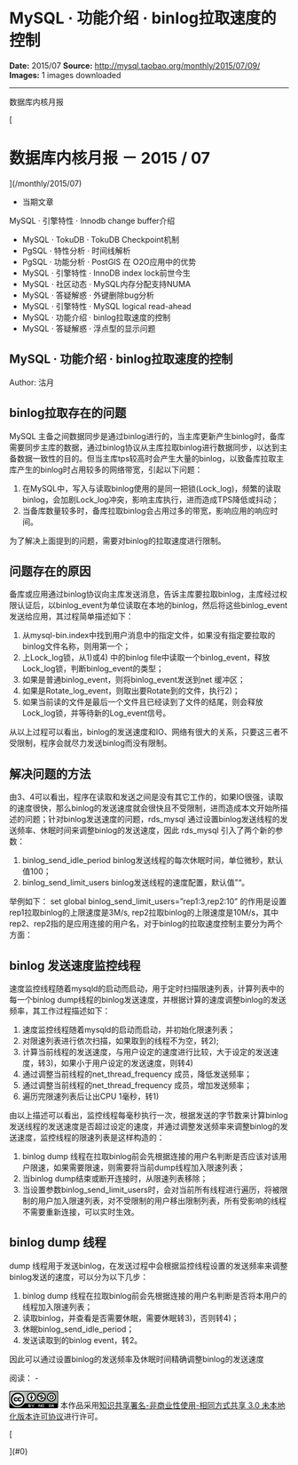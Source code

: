 # MySQL · 功能介绍 · binlog拉取速度的控制

**Date:** 2015/07
**Source:** http://mysql.taobao.org/monthly/2015/07/09/
**Images:** 1 images downloaded

---

数据库内核月报

 [
 # 数据库内核月报 － 2015 / 07
 ](/monthly/2015/07)

 * 当期文章

 MySQL · 引擎特性 · Innodb change buffer介绍
* MySQL · TokuDB · TokuDB Checkpoint机制
* PgSQL · 特性分析 · 时间线解析
* PgSQL · 功能分析 · PostGIS 在 O2O应用中的优势
* MySQL · 引擎特性 · InnoDB index lock前世今生
* MySQL · 社区动态 · MySQL内存分配支持NUMA
* MySQL · 答疑解惑 · 外键删除bug分析
* MySQL · 引擎特性 · MySQL logical read-ahead
* MySQL · 功能介绍 · binlog拉取速度的控制
* MySQL · 答疑解惑 · 浮点型的显示问题

 ## MySQL · 功能介绍 · binlog拉取速度的控制 
 Author: 沽月 

 ## binlog拉取存在的问题

MySQL 主备之间数据同步是通过binlog进行的，当主库更新产生binlog时，备库需要同步主库的数据，通过binlog协议从主库拉取binlog进行数据同步，以达到主备数据一致性的目的。但当主库tps较高时会产生大量的binlog，以致备库拉取主库产生的binlog时占用较多的网络带宽，引起以下问题：

1. 在MySQL中，写入与读取binlog使用的是同一把锁(Lock_log)，频繁的读取binlog，会加剧Lock_log冲突，影响主库执行，进而造成TPS降低或抖动；
2. 当备库数量较多时，备库拉取binlog会占用过多的带宽，影响应用的响应时间。

为了解决上面提到的问题，需要对binlog的拉取速度进行限制。

## 问题存在的原因

备库或应用通过binlog协议向主库发送消息，告诉主库要拉取binlog，主库经过权限认证后，以binlog_event为单位读取在本地的binlog，然后将这些binlog_event发送给应用，其过程简单描述如下：

1. 从mysql-bin.index中找到用户消息中的指定文件，如果没有指定要拉取的binlog文件名称，则用第一个；
2. 上Lock_log锁，从1)或4) 中的binlog file中读取一个binlog_event，释放Lock_log锁，判断binlog_event的类型；
3. 如果是普通binlog_event，则将binlog_event发送到net 缓冲区；
4. 如果是Rotate_log_event，则取出要Rotate到的文件，执行2)；
5. 如果当前读的文件是最后一个文件且已经读到了文件的结尾，则会释放Lock_log锁，并等待新的Log_event信号。

从以上过程可以看出，binlog的发送速度和IO、网络有很大的关系，只要这三者不受限制，程序会就尽力发送binlog而没有限制。

## 解决问题的方法

由3、4可以看出，程序在读取和发送之间是没有其它工作的，如果IO很强，读取的速度很快，那么binlog的发送速度就会很快且不受限制，进而造成本文开始所描述的问题；针对binlog发送速度的问题，rds_mysql 通过设置binlog发送线程的发送频率、休眠时间来调整binlog的发送速度，因此 rds_mysql 引入了两个新的参数：

1. binlog_send_idle_period binlog发送线程的每次休眠时间，单位微秒，默认值100；
2. binlog_send_limit_users binlog发送线程的速度配置，默认值”“。

举例如下：
set global binlog_send_limit_users=”rep1:3,rep2:10” 的作用是设置rep1拉取binlog的上限速度是3M/s, rep2拉取binlog的上限速度是10M/s，其中rep2、rep2指的是应用连接的用户名，对于binlog的拉取速度控制主要分为两个方面：

## binlog 发送速度监控线程

速度监控线程随着mysqld的启动而启动，用于定时扫描限速列表，计算列表中的每一个binlog dump线程的binlog发送速度，并根据计算的速度调整binlog的发送频率，其工作过程描述如下：

1. 速度监控线程随着mysqld的启动而启动，并初始化限速列表；
2. 对限速列表进行依次扫描，如果取到的线程不为空，转2);
3. 计算当前线程的发送速度，与用户设定的速度进行比较，大于设定的发送速度，转3)，如果小于用户设定的发送速度，则转4)
4. 通过调整当前线程的net_thread_frequency 成员，降低发送频率；
5. 通过调整当前线程的net_thread_frequency 成员，增加发送频率；
6. 遍历完限速列表后让出CPU 1毫秒，转1)

由以上描述可以看出，监控线程每毫秒执行一次，根据发送的字节数来计算binlog发送线程的发送速度是否超过设定的速度，并通过调整发送频率来调整binlog的发送速度，监控线程的限速列表是这样构造的：

1. binlog dump 线程在拉取binlog前会先根据连接的用户名判断是否应该对该用户限速，如果需要限速，则需要将当前dump线程加入限速列表；
2. 当binlog dump结束或断开连接时，从限速列表移除；
3. 当设置参数binlog_send_limit_users时，会对当前所有线程进行遍历，将被限制的用户加入限速列表，对不受限制的用户移出限制列表，所有受影响的线程不需要重新连接，可以实时生效。

## binlog dump 线程

dump 线程用于发送binlog，在发送过程中会根据监控线程设置的发送频率来调整binlog发送的速度，可以分为以下几步：

1. binlog dump 线程在拉取binlog前会先根据连接的用户名判断是否将本用户的线程加入限速列表；
2. 读取binlog，并查看是否需要休眠，需要休眠转3)，否则转4)；
3. 休眠binlog_send_idle_period；
4. 发送读取到的binlog event，转2。

因此可以通过设置binlog的发送频率及休眠时间精确调整binlog的发送速度

 阅读： - 

[![知识共享许可协议](.img/8232d49bd3e9_88x31.png)](http://creativecommons.org/licenses/by-nc-sa/3.0/)
本作品采用[知识共享署名-非商业性使用-相同方式共享 3.0 未本地化版本许可协议](http://creativecommons.org/licenses/by-nc-sa/3.0/)进行许可。

 [

 ](#0)